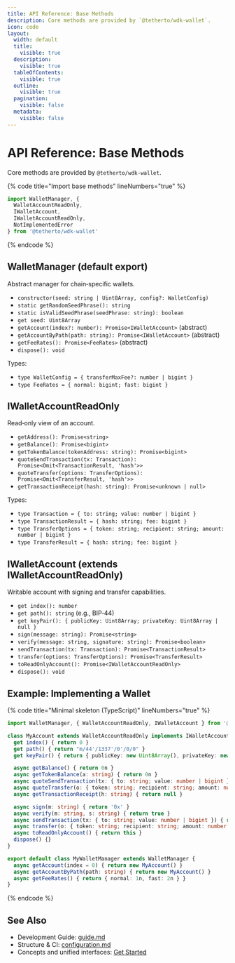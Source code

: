```yaml
---
title: API Reference: Base Methods
description: Core methods are provided by `@tetherto/wdk-wallet`.
icon: code
layout:
  width: default
  title:
    visible: true
  description:
    visible: true
  tableOfContents:
    visible: true
  outline:
    visible: true
  pagination:
    visible: false
  metadata:
    visible: false
---
```


# API Reference: Base Methods

Core methods are provided by `@tetherto/wdk-wallet`.

{% code title="Import base methods" lineNumbers="true" %}
```ts
import WalletManager, {
  WalletAccountReadOnly,
  IWalletAccount,
  IWalletAccountReadOnly,
  NotImplementedError
} from '@tetherto/wdk-wallet'
```
{% endcode %}

## WalletManager (default export)

Abstract manager for chain‑specific wallets.

- `constructor(seed: string | Uint8Array, config?: WalletConfig)`
- `static getRandomSeedPhrase(): string`
- `static isValidSeedPhrase(seedPhrase: string): boolean`
- `get seed: Uint8Array`
- `getAccount(index?: number): Promise<IWalletAccount>` (abstract)
- `getAccountByPath(path: string): Promise<IWalletAccount>` (abstract)
- `getFeeRates(): Promise<FeeRates>` (abstract)
- `dispose(): void`

Types:
- `type WalletConfig = { transferMaxFee?: number | bigint }`
- `type FeeRates = { normal: bigint; fast: bigint }`

## IWalletAccountReadOnly

Read‑only view of an account.

- `getAddress(): Promise<string>`
- `getBalance(): Promise<bigint>`
- `getTokenBalance(tokenAddress: string): Promise<bigint>`
- `quoteSendTransaction(tx: Transaction): Promise<Omit<TransactionResult, 'hash'>>`
- `quoteTransfer(options: TransferOptions): Promise<Omit<TransferResult, 'hash'>>`
- `getTransactionReceipt(hash: string): Promise<unknown | null>`

Types:
- `type Transaction = { to: string; value: number | bigint }`
- `type TransactionResult = { hash: string; fee: bigint }`
- `type TransferOptions = { token: string; recipient: string; amount: number | bigint }`
- `type TransferResult = { hash: string; fee: bigint }`

## IWalletAccount (extends IWalletAccountReadOnly)

Writable account with signing and transfer capabilities.

- `get index(): number`
- `get path(): string` (e.g., BIP‑44)
- `get keyPair(): { publicKey: Uint8Array; privateKey: Uint8Array | null }`
- `sign(message: string): Promise<string>`
- `verify(message: string, signature: string): Promise<boolean>`
- `sendTransaction(tx: Transaction): Promise<TransactionResult>`
- `transfer(options: TransferOptions): Promise<TransferResult>`
- `toReadOnlyAccount(): Promise<IWalletAccountReadOnly>`
- `dispose(): void`

## Example: Implementing a Wallet

{% code title="Minimal skeleton (TypeScript)" lineNumbers="true" %}
```ts
import WalletManager, { WalletAccountReadOnly, IWalletAccount } from '@tetherto/wdk-wallet'

class MyAccount extends WalletAccountReadOnly implements IWalletAccount {
  get index() { return 0 }
  get path() { return "m/44'/1337'/0'/0/0" }
  get keyPair() { return { publicKey: new Uint8Array(), privateKey: new Uint8Array() } }

  async getBalance() { return 0n }
  async getTokenBalance(a: string) { return 0n }
  async quoteSendTransaction(tx: { to: string; value: number | bigint }) { return { fee: 0n } }
  async quoteTransfer(o: { token: string; recipient: string; amount: number | bigint }) { return { fee: 0n } }
  async getTransactionReceipt(h: string) { return null }

  async sign(m: string) { return '0x' }
  async verify(m: string, s: string) { return true }
  async sendTransaction(tx: { to: string; value: number | bigint }) { return { hash: '0x', fee: 0n } }
  async transfer(o: { token: string; recipient: string; amount: number | bigint }) { return { hash: '0x', fee: 0n } }
  async toReadOnlyAccount() { return this }
  dispose() {}
}

export default class MyWalletManager extends WalletManager {
  async getAccount(index = 0) { return new MyAccount() }
  async getAccountByPath(path: string) { return new MyAccount() }
  async getFeeRates() { return { normal: 1n, fast: 2n } }
}
```
{% endcode %}

## See Also

- Development Guide: [guide.md](./guide.md)
- Structure & CI: [configuration.md](./configuration.md)
- Concepts and unified interfaces: [Get Started](../../get-started.md#creating-custom-modules)
